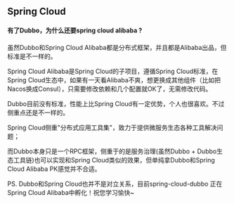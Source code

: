 ## Spring Cloud

#### 有了Dubbo，为什么还要spring cloud alibaba ?
虽然Dubbo和Spring Cloud Alibaba都是分布式框架，并且都是Alibaba出品，但标准是不一样的。

Spring Cloud Alibaba是Spring Cloud的子项目，遵循Spring Cloud标准，在Spring Cloud生态中，如果有一天看Alibaba不爽，想更换成其他组件（比如把Nacos换成Consul），只需要修改依赖和几个配置就OK了，无需修改代码。

Dubbo目前没有标准，性能上比Spring Cloud有一定优势，个人也很喜欢。不过侧重点还是不一样的。 

Spring Cloud侧重"分布式应用工具集"，致力于提供微服务生态各种工具解决问题；

而Dubbo本身只是一个RPC框架，侧重于的是服务治理(虽然Dubbo + Dubbo生态工具链)也可以实现和Spring Cloud类似的效果，但单纯拿Dubbo和Spring Cloud Alibaba PK感觉并不合适。 

PS. Dubbo和Spring Cloud也并不是对立关系，目前spring-cloud-dubbo 正在Spring Cloud Alibaba中孵化！祝您学习愉快~

